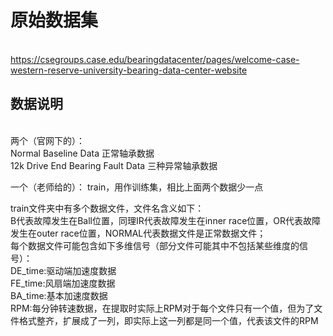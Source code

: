 # 原始数据集
<br>https://csegroups.case.edu/bearingdatacenter/pages/welcome-case-western-reserve-university-bearing-data-center-website
## 数据说明
<br>两个（官网下的）：
<br>Normal Baseline Data   正常轴承数据
<br>12k Drive End Bearing Fault Data   三种异常轴承数据

一个（老师给的）：
train，用作训练集，相比上面两个数据少一点

train文件夹中有多个数据文件，文件名含义如下：   
B代表故障发生在Ball位置，同理IR代表故障发生在inner race位置，OR代表故障发生在outer race位置，NORMAL代表数据文件是正常数据文件；   
每个数据文件可能包含如下多维信号（部分文件可能其中不包括某些维度的信号）：   
DE_time:驱动端加速度数据   
FE_time:风扇端加速度数据   
BA_time:基本加速度数据   
RPM:每分钟转速数据，在提取时实际上RPM对于每个文件只有一个值，但为了文件格式整齐，扩展成了一列，即实际上这一列都是同一个值，代表该文件的RPM
  

